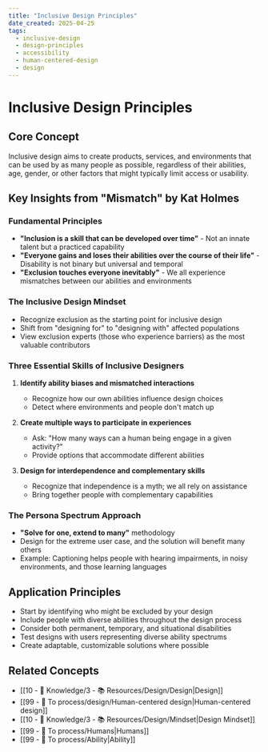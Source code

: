 ```yaml
---
title: "Inclusive Design Principles"
date_created: 2025-04-25
tags:
  - inclusive-design
  - design-principles
  - accessibility
  - human-centered-design
  - design
---
```


# Inclusive Design Principles

## Core Concept
Inclusive design aims to create products, services, and environments that can be used by as many people as possible, regardless of their abilities, age, gender, or other factors that might typically limit access or usability.

## Key Insights from "Mismatch" by Kat Holmes

### Fundamental Principles
- **"Inclusion is a skill that can be developed over time"** - Not an innate talent but a practiced capability
- **"Everyone gains and loses their abilities over the course of their life"** - Disability is not binary but universal and temporal
- **"Exclusion touches everyone inevitably"** - We all experience mismatches between our abilities and environments

### The Inclusive Design Mindset
- Recognize exclusion as the starting point for inclusive design
- Shift from "designing for" to "designing with" affected populations
- View exclusion experts (those who experience barriers) as the most valuable contributors

### Three Essential Skills of Inclusive Designers
1. **Identify ability biases and mismatched interactions**
   - Recognize how our own abilities influence design choices
   - Detect where environments and people don't match up

2. **Create multiple ways to participate in experiences**
   - Ask: "How many ways can a human being engage in a given activity?"
   - Provide options that accommodate different abilities

3. **Design for interdependence and complementary skills**
   - Recognize that independence is a myth; we all rely on assistance
   - Bring together people with complementary capabilities

### The Persona Spectrum Approach
- **"Solve for one, extend to many"** methodology
- Design for the extreme user case, and the solution will benefit many others
- Example: Captioning helps people with hearing impairments, in noisy environments, and those learning languages

## Application Principles
- Start by identifying who might be excluded by your design
- Include people with diverse abilities throughout the design process
- Consider both permanent, temporary, and situational disabilities
- Test designs with users representing diverse ability spectrums
- Create adaptable, customizable solutions where possible

## Related Concepts
- [[10 - 🧠 Knowledge/3 - 📚 Resources/Design/Design|Design]]
- [[99 - 📄 To process/design/Human-centered design|Human-centered design]]
- [[10 - 🧠 Knowledge/3 - 📚 Resources/Design/Mindset|Design Mindset]]
- [[99 - 📄 To process/Humans|Humans]]
- [[99 - 📄 To process/Ability|Ability]]